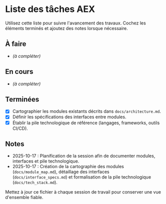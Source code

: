 # Liste des tâches AEX

Utilisez cette liste pour suivre l'avancement des travaux. Cochez les éléments terminés et ajoutez des notes lorsque nécessaire.

## À faire
- *(à compléter)*

## En cours
- *(à compléter)*

## Terminées
- [x] Cartographier les modules existants décrits dans `docs/architecture.md`.
- [x] Définir les spécifications des interfaces entre modules.
- [x] Établir la pile technologique de référence (langages, frameworks, outils CI/CD).

## Notes
- 2025-10-17 : Planification de la session afin de documenter modules, interfaces et pile technologique.
- 2025-10-17 : Création de la cartographie des modules (`docs/module_map.md`), détaillage des interfaces (`docs/interface_specs.md`) et formalisation de la pile technologique (`docs/tech_stack.md`).

Mettez à jour ce fichier à chaque session de travail pour conserver une vue d'ensemble fiable.
